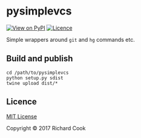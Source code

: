 # pysimplevcs

[![View on PyPI](https://img.shields.io/pypi/v/pysimplevcs.svg)](https://pypi.python.org/pypi/pysimplevcs)
[![Licence](https://img.shields.io/badge/license-MIT-blue.svg)](https://raw.githubusercontent.com/rcook/pysimplevcs/master/LICENSE)

Simple wrappers around `git` and `hg` commands etc.

## Build and publish

```
cd /path/to/pysimplevcs
python setup.py sdist
twine upload dist/*
```

## Licence

[MIT License][licence]

Copyright &copy; 2017 Richard Cook

[licence]: LICENSE
